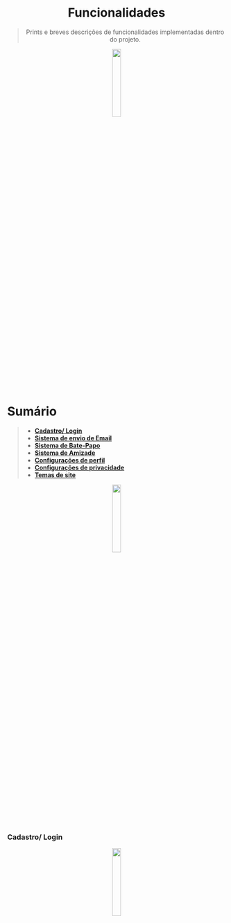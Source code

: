 <h1 align="center">Funcionalidades</h1>

> <p align="center"> Prints e breves descrições de funcionalidades implementadas dentro do projeto. </p>

<div align="center"><img src="https://user-images.githubusercontent.com/60985347/139725469-2f2588b8-860e-4488-85f5-b2d3d98cb183.png" width="20%"></div>

# Sumário
> - **<a href="#cadLog">Cadastro/ Login</a>**
> - **<a href="#cadLog">Sistema de envio de Email**
> - **<a href="#cadLog">Sistema de Bate-Papo</a>**
> - **<a href="#cadLog">Sistema de Amizade</a>**
> - **<a href="#cadLog">Configurações de perfil</a>**
> - **<a href="#cadLog">Configurações de privacidade</a>**
> - **<a href="#cadLog">Temas de site</a>**

<div align="center"><img src="https://user-images.githubusercontent.com/60985347/139723592-63c80e23-fdaa-4ffc-ae79-0762993afee7.png" width="20%"></div>


<span id="cadLog">
  
### Cadastro/ Login

<div align="center"><img src="https://user-images.githubusercontent.com/60985347/139723592-63c80e23-fdaa-4ffc-ae79-0762993afee7.png" width="20%"></div>
